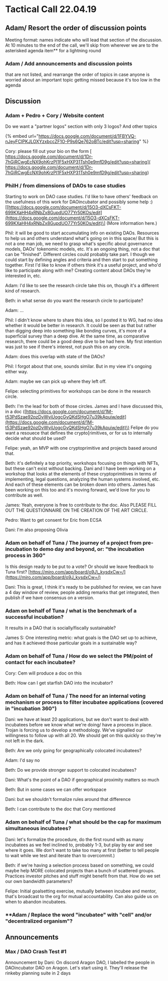 # Tactical Call 22.04.19

## Adam/ Resort the order of discussion points

Meeting format: names indicate who will lead that section of the discussion. At 10 minutes to the end of the call, we'll skip from wherever we are to the asterisked agenda item\*\* for a lightning round

### Adam / Add announcements and discussion points

that are not listed, and rearrange the order of topics in case anyone is worried about an important topic getting missed because it's too low in the agenda

## Discussion

### Adam + Pedro + Cory / Website content

Do we want a "partner logos" section with only 3 logos?  And other topics

{% embed url="https://docs.google.com/document/d/1FBYVQ-nJeyFCIPKJLOXYzxbccZF1O-P9s6Qe762oBTc/edit?usp=sharing" %}

Cory: please fill out your bio on the form [  
https://docs.google.com/document/d/1Dr-7hGiRCwgEcNX9ohKrzPI1F5xHXP31Tsh0e9mfD9g/edit?usp=sharing](
https://docs.google.com/document/d/1Dr-7hGiRCwgEcNX9ohKrzPI1F5xHXP31Tsh0e9mfD9g/edit?usp=sharing)

### PhilH / from dimensions of DAOs to case studies

Starting to work on DAO case studies. I'd like to have others' feedback on the usefulness of this work for DAOincubator and possibly some help :\) \[[https://docs.google.com/document/d/15O3-dXCsFKT-699KXaHH4xRNbZx8GupdUO77Yr50KOs/edit](https://docs.google.com/document/d/15O3-dXCsFKT-699KXaHH4xRNbZx8GupdUO77Yr50KOs/edit)\] \(More information here.\)

Phil: it will be good to start accumulating info on existing DAOs.  Resources to help us and others understand what's going on in this space/  But this is not a one man job, we need to grasp what's specific about governance models, DAOs' tokenomic models, etc.  It's an ongoing thing, not a doc that can be "finished".  Different circles could probably take part.  I though we could start by defining angles and criteria and then start to put something together.  First  I'd like to know if others think it's a useful project, and who'd like to participate along with me?  Creating content about DAOs  they're interested in, etc.  

Adam: I'd like to see the research circle take this on, though it's a different kind of research.

Beth: in what sense do you want the research circle to participate?

Adam: ...

Phil: I didn't know where to share this idea, so I posted it to WG, had no   idea whether it would be better in research.  It could be seen as that but rather than digging deep into something like bonding curves, it's more of a superficial survey than a deep dive.  At the same time, as comparative research, there could be a good deep dive to be had here.  My first intention  was just to see if there's interest, not push this on any circle.  

Adam: does this overlap with state of the DAOs?

Phil: I forgot about that one, sounds similar.  But in my view  it's ongoing either way.  

Adam: maybe we can pick up where they left off.

Felipe: selecting primitives for workshops can be done in the research circle.

Beth: I'm the lead for both of  those circles.  James and I have discussed this, in a doc \([https://docs.google.com/document/d/1M-t53PdSzae92pzDvWyiUogcGyQKdSHgO7u39kApuiw/edit](https://docs.google.com/document/d/1M-t53PdSzae92pzDvWyiUogcGyQKdSHgO7u39kApuiw/edit)\) Felipe do you want a resouece that defines the crypto\[rimitives, or for us to internally decide what should be used?

Felipe: yeah, an MVP  with one cryptoprimitive and projects based around that.  

Beth: it's definitely a top priority, workshops focusing on things with NFTs, but these can't exist without backing.  Dani and I have been working on a workshop that looks at the elements of these cryptoprimitives in terms of implementing, legal questions, analyzing the human systems involved, etc.  And each of these elements can be broken down into others.  James has been working on this too and it's moving forward, we'd love for you to contribute as well.

James: Yeah, everyone is free to contribute to the doc.  Also PLEASE  FILL OUT THE QUESTIONNAIRE ON THE CREATION OF THE ART CIRCLE.  

Pedro: Want to get consent for Eric from ECSA

Dani: I'm also proposing Olivia

### Adam on behalf of Tuna / The journey of a project from pre-incubation to demo day and beyond, or: "the incubation process in 360"

Is this design ready to be put to a vote? Or should we leave feedback to Tuna first? [https://miro.com/app/board/o9J\_kysdxCw=/](https://miro.com/app/board/o9J_kysdxCw=/)

Dani: This is great, I think it's ready to be published for review, we can have a 4 day window of review, people adding remarks that get integrated, then publish if we have consensus on a version.

### Adam on behalf of Tuna / what is the benchmark of a successful incubation?

It results in a DAO that is socially/fiscally sustainable?

James S: One interesting metric: what goals is the DAO set up to achieve, and has it achieved those particular goals in a sustainable way?

### Adam on behalf of Tuna / How do we select the PM/point of contact for each incubatee?

Cory: Cem will produce a doc on this

Beth: How can I get starfish DAO into the incubator?

### Adam on behalf of Tuna / The need for an internal voting mechanism or process to filter incubatee applications \(covered in "incubation 360"\)

Dani: we have at least 20 applications, but we don't want to deal with incubatees before we know what we're doing/ have a process in place.  Trojan is forcing us to develop a methodology.  We've signalled our willingness to follow up with all 20.  We should get on this quickly so they're not left in the dark.  

Beth: Are we only going for geographically colocated incubatees?

Adam: I'd say no

Beth: Do we provide stronger support to colocated incubatees?

Dani: What's the point of a DAO if geographical proximity matters so much

Beth: But in some cases we can offer workspace

Dani: but we shouldn't formalize rules around that difference

Beth: I can contribute to the doc that Cory mentioned

### Adam on behalf of Tuna / what should be the cap for maximum simultaneous incubatees?

Dani: let's formalize the procedure, do the first round with as many incubatees as we feel inclined to, probably 1-3, but play by ear and see where it goes.  We don't want to take too many at first \(better  to tell people to wait while we test and iterate than to overcommit.\)

Beth: if we're  having a selection process based on something, we could maybe help MORE colocated projects than a bunch of scattered groups.  Practices investor pitches and stuff might benefit from that.  How do we set our own bandwidth parameters?  

Felipe:  Initial goalsetting exercise, mutually between incubee and mentor, that's broadcast to the org for mutual accountability.  Can also guide us on when to abandon incubatees.

### \*\*Adam / Replace the word "incubatee" with "cell" and/or "decentralized organism"?

## Announcements

### Max / DAO Crash Test \#1

Announcement by Dani: On discord Aragon DAO, I labelled the people in DAOincubator DAO on Aragon.  Let's start using it.  They'll release the rinkeby planning suite in 2 days

